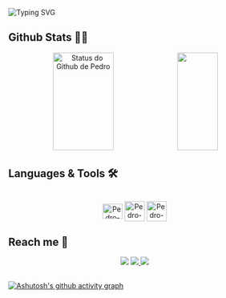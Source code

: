 ![Typing SVG](https://readme-typing-svg.herokuapp.com/?color=blue&size=35&center=true&vCenter=true&width=1000&lines=Olá,+meu+nome+é+Pedro+Henrique!;Tenho+20+anos.;Sou+um+estudante+de+Engenharia+de+Software!;Bem-vindo(a)!;)

  ## Github Stats 👨‍💻
<div align='center'>
   <img width="49%" height="195px" src="https://github-readme-stats.vercel.app/api?username=k0d3r-ph&show_icons=true&count_private=true&hide_border=true&title_color=blue&icon_color=blue&text_color=blue&bg_color=0d1117&locale=pt-br&rank_icon=github" alt="Status do Github de Pedro" />
  <img width="40%" height="195px" src="https://github-readme-stats.vercel.app/api/top-langs/?username=k0d3r-ph&layout=compact&hide_border=true&title_color=blue&text_color=blue&bg_color=0d1117"/>
</div>  

## Languages & Tools 🛠️
<div style="display: inline_block" align='center'><br>
  <img align="center" alt="Pedro-Js" height="30" width="40" src="https://user-images.githubusercontent.com/74038190/212257454-16e3712e-945a-4ca2-b238-408ad0bf87e6.gif">
  <img align="center" alt="Pedro-Python" height="40" width="40" src="https://user-images.githubusercontent.com/74038190/212257472-08e52665-c503-4bd9-aa20-f5a4dae769b5.gif">
  <img align="center" alt="Pedro-VS" height="40" width="40" src="https://user-images.githubusercontent.com/74038190/212257465-7ce8d493-cac5-494e-982a-5a9deb852c4b.gif">
</div>

## Reach me 📱
<div align='center'>
  <a href="https://www.linkedin.com/in/pedro-henrique-oliveira-fonseca/" target='_blank'><img src='https://img.shields.io/badge/LinkedIn-0077B5?style=for-the-badge&logo=linkedin&logoColor=white' target="_blank"></a>
  <a href="mailto:pedrohenriqueoliveira29@hotmail.com" target='_blank'><img src='https://img.shields.io/badge/-Email-000?style=for-the-badge&logo=microsoft-outlook&logoColor=007BFF' target="_blank"</a>
  <a href="https://www.instagram.com/pedroaga92/"><img src="https://img.shields.io/badge/-Instagram-%23E4405F?style=for-the-badge&logo=instagram&logoColor=white"<\a>
</div>

##


[![Ashutosh's github activity graph](https://github-readme-activity-graph.vercel.app/graph?username=k0d3r-ph&theme=react-dark&hide_border=true&custom_title=Commits)](https://github.com/ashutosh00710/github-readme-activity-graph)





